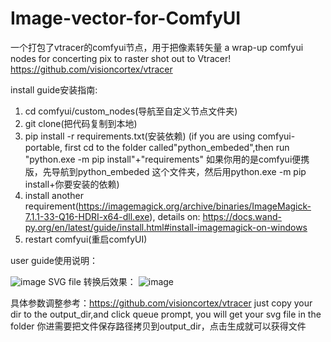 # Image-vector-for-ComfyUI
一个打包了vtracer的comfyui节点，用于把像素转矢量  a wrap-up comfyui nodes for concerting pix to raster
shot out to Vtracer!
https://github.com/visioncortex/vtracer


install guide安装指南:

1. cd comfyui/custom_nodes(导航至自定义节点文件夹)
2. git clone(把代码复制到本地)
3. pip install -r requirements.txt(安装依赖)
   (if you are using comfyui-portable, first cd to the folder called"python_embeded",then run "python.exe -m pip install"+"requirements" 如果你用的是comfyui便携版，先导航到python_embeded 这个文件夹，然后用python.exe -m pip install+你要安装的依赖)
4. install another requirement(https://imagemagick.org/archive/binaries/ImageMagick-7.1.1-33-Q16-HDRI-x64-dll.exe), details on: https://docs.wand-py.org/en/latest/guide/install.html#install-imagemagick-on-windows
5. restart comfyui(重启comfyUI)

user guide使用说明：

![image](https://github.com/archifancy/Image-vector-for-ComfyUI/assets/125116261/36c8bd0d-1621-4ba3-966d-2ae54c203bb8)
SVG file 转换后效果：
![image](https://github.com/archifancy/Image-vector-for-ComfyUI/assets/125116261/cd49ccec-f76b-418a-ae3e-a41954d90877)

具体参数调整参考：https://github.com/visioncortex/vtracer
just copy your dir to the output_dir,and click queue prompt, you will get your svg file in the folder
你进需要把文件保存路径拷贝到output_dir，点击生成就可以获得文件
